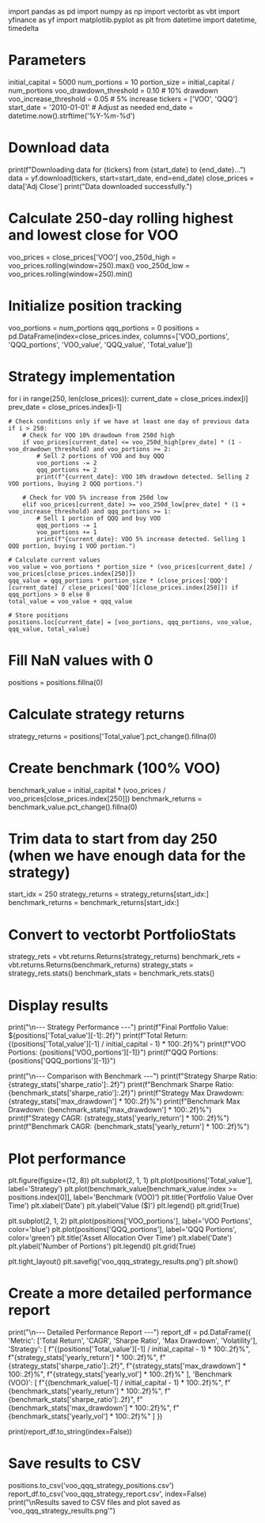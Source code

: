import pandas as pd
import numpy as np
import vectorbt as vbt
import yfinance as yf
import matplotlib.pyplot as plt
from datetime import datetime, timedelta

# Parameters
initial_capital = 5000
num_portions = 10
portion_size = initial_capital / num_portions
voo_drawdown_threshold = 0.10  # 10% drawdown
voo_increase_threshold = 0.05  # 5% increase
tickers = ['VOO', 'QQQ']
start_date = '2010-01-01'  # Adjust as needed
end_date = datetime.now().strftime('%Y-%m-%d')

# Download data
print(f"Downloading data for {tickers} from {start_date} to {end_date}...")
data = yf.download(tickers, start=start_date, end=end_date)
close_prices = data['Adj Close']
print("Data downloaded successfully.")

# Calculate 250-day rolling highest and lowest close for VOO
voo_prices = close_prices['VOO']
voo_250d_high = voo_prices.rolling(window=250).max()
voo_250d_low = voo_prices.rolling(window=250).min()

# Initialize position tracking
voo_portions = num_portions
qqq_portions = 0
positions = pd.DataFrame(index=close_prices.index, columns=['VOO_portions', 'QQQ_portions', 'VOO_value', 'QQQ_value', 'Total_value'])

# Strategy implementation
for i in range(250, len(close_prices)):
    current_date = close_prices.index[i]
    prev_date = close_prices.index[i-1]
    
    # Check conditions only if we have at least one day of previous data
    if i > 250:
        # Check for VOO 10% drawdown from 250d high
        if voo_prices[current_date] <= voo_250d_high[prev_date] * (1 - voo_drawdown_threshold) and voo_portions >= 2:
            # Sell 2 portions of VOO and buy QQQ
            voo_portions -= 2
            qqq_portions += 2
            print(f"{current_date}: VOO 10% drawdown detected. Selling 2 VOO portions, buying 2 QQQ portions.")
        
        # Check for VOO 5% increase from 250d low
        elif voo_prices[current_date] >= voo_250d_low[prev_date] * (1 + voo_increase_threshold) and qqq_portions >= 1:
            # Sell 1 portion of QQQ and buy VOO
            qqq_portions -= 1
            voo_portions += 1
            print(f"{current_date}: VOO 5% increase detected. Selling 1 QQQ portion, buying 1 VOO portion.")
    
    # Calculate current values
    voo_value = voo_portions * portion_size * (voo_prices[current_date] / voo_prices[close_prices.index[250]])
    qqq_value = qqq_portions * portion_size * (close_prices['QQQ'][current_date] / close_prices['QQQ'][close_prices.index[250]]) if qqq_portions > 0 else 0
    total_value = voo_value + qqq_value
    
    # Store positions
    positions.loc[current_date] = [voo_portions, qqq_portions, voo_value, qqq_value, total_value]

# Fill NaN values with 0
positions = positions.fillna(0)

# Calculate strategy returns
strategy_returns = positions['Total_value'].pct_change().fillna(0)

# Create benchmark (100% VOO)
benchmark_value = initial_capital * (voo_prices / voo_prices[close_prices.index[250]])
benchmark_returns = benchmark_value.pct_change().fillna(0)

# Trim data to start from day 250 (when we have enough data for the strategy)
start_idx = 250
strategy_returns = strategy_returns[start_idx:]
benchmark_returns = benchmark_returns[start_idx:]

# Convert to vectorbt PortfolioStats
strategy_rets = vbt.returns.Returns(strategy_returns)
benchmark_rets = vbt.returns.Returns(benchmark_returns)
strategy_stats = strategy_rets.stats()
benchmark_stats = benchmark_rets.stats()

# Display results
print("\n--- Strategy Performance ---")
print(f"Final Portfolio Value: ${positions['Total_value'][-1]:.2f}")
print(f"Total Return: {(positions['Total_value'][-1] / initial_capital - 1) * 100:.2f}%")
print(f"VOO Portions: {positions['VOO_portions'][-1]}")
print(f"QQQ Portions: {positions['QQQ_portions'][-1]}")

print("\n--- Comparison with Benchmark ---")
print(f"Strategy Sharpe Ratio: {strategy_stats['sharpe_ratio']:.2f}")
print(f"Benchmark Sharpe Ratio: {benchmark_stats['sharpe_ratio']:.2f}")
print(f"Strategy Max Drawdown: {strategy_stats['max_drawdown'] * 100:.2f}%")
print(f"Benchmark Max Drawdown: {benchmark_stats['max_drawdown'] * 100:.2f}%")
print(f"Strategy CAGR: {strategy_stats['yearly_return'] * 100:.2f}%")
print(f"Benchmark CAGR: {benchmark_stats['yearly_return'] * 100:.2f}%")

# Plot performance
plt.figure(figsize=(12, 8))
plt.subplot(2, 1, 1)
plt.plot(positions['Total_value'], label='Strategy')
plt.plot(benchmark_value[benchmark_value.index >= positions.index[0]], label='Benchmark (VOO)')
plt.title('Portfolio Value Over Time')
plt.xlabel('Date')
plt.ylabel('Value ($)')
plt.legend()
plt.grid(True)

plt.subplot(2, 1, 2)
plt.plot(positions['VOO_portions'], label='VOO Portions', color='blue')
plt.plot(positions['QQQ_portions'], label='QQQ Portions', color='green')
plt.title('Asset Allocation Over Time')
plt.xlabel('Date')
plt.ylabel('Number of Portions')
plt.legend()
plt.grid(True)

plt.tight_layout()
plt.savefig('voo_qqq_strategy_results.png')
plt.show()

# Create a more detailed performance report
print("\n--- Detailed Performance Report ---")
report_df = pd.DataFrame({
    'Metric': ['Total Return', 'CAGR', 'Sharpe Ratio', 'Max Drawdown', 'Volatility'],
    'Strategy': [
        f"{(positions['Total_value'][-1] / initial_capital - 1) * 100:.2f}%",
        f"{strategy_stats['yearly_return'] * 100:.2f}%",
        f"{strategy_stats['sharpe_ratio']:.2f}",
        f"{strategy_stats['max_drawdown'] * 100:.2f}%",
        f"{strategy_stats['yearly_vol'] * 100:.2f}%"
    ],
    'Benchmark (VOO)': [
        f"{(benchmark_value[-1] / initial_capital - 1) * 100:.2f}%",
        f"{benchmark_stats['yearly_return'] * 100:.2f}%",
        f"{benchmark_stats['sharpe_ratio']:.2f}",
        f"{benchmark_stats['max_drawdown'] * 100:.2f}%",
        f"{benchmark_stats['yearly_vol'] * 100:.2f}%"
    ]
})

print(report_df.to_string(index=False))

# Save results to CSV
positions.to_csv('voo_qqq_strategy_positions.csv')
report_df.to_csv('voo_qqq_strategy_report.csv', index=False)
print("\nResults saved to CSV files and plot saved as 'voo_qqq_strategy_results.png'")
